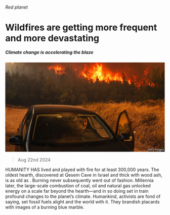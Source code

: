 ###### Red planet

# Wildfires are getting more frequent and more devastating 

##### Climate change is accelerating the blaze 

![image](images/20240824_STP002.jpg) 

> Aug 22nd 2024 

HUMANITY HAS lived and played with fire for at least 300,000 years. The oldest hearth, discovered at Qesem Cave in Israel and thick with wood ash, is as old as . Burning never subsequently went out of fashion. Millennia later, the large-scale combustion of coal, oil and natural gas unlocked energy on a scale far beyond the hearth—and in so doing set in train profound changes to the planet’s climate. Humankind, activists are fond of saying, set fossil fuels alight and the world with it. They brandish placards with images of a burning blue marble. 

